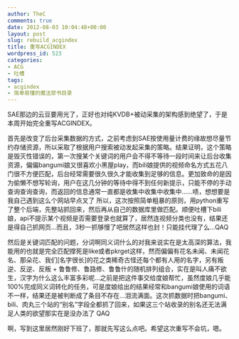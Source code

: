 ```yaml
---
author: TheC
comments: true
date: 2012-08-03 10:04:48+00:00
layout: post
slug: rebuild_acgindex
title: 重写ACGINDEX
wordpress_id: 523
categories:
- ACG
- 吐槽
tags:
- acgindex
- 简单易懂的魔法禁书目录
---
```


SAE那边的云豆要用光了，正好也对纯KVDB+被动采集的架构感到绝望了，于是本周开始完全重写ACGINDEX。

首先是改变了后台采集数据的方式，之前考虑到SAE按使用量计费的缘故想尽量节约存储资源，所以采取了根据用户搜索被动发起采集的策略。结果证明，这个策略是毁灭性错误的，第一次搜某个关键词的用户会不得不等待一段时间来让后台收集资源，偏偏bangumi娘又很喜欢小黑屋play，而bili娘提供的视频命名方式五花八门很不方便匹配，后台经常需要很久很久才能收集到足够的信息。更加致命的是因为偷懒不想写轮询，用户在这几分钟的等待中得不到任何新提示，只能不停的手动查询查询查询，而返回的信息通常一直都是收集中收集中收集中……啧，想想要是我自己遇到这么个网站早点叉了
所以，这次按照简单粗暴的原则，用python重写了整个后端，先整站抓回来，然后再从自己的数据库里做匹配。顺便吐槽下bili娘，api不提示某个视频是否需要登录也就算了，居然连视频分类也没有，结果还是得自己抓网页...而且，3秒一抓够慢了吧居然这样也封！只能挂代理了么...QAQ

然后是关键词匹配的问题，分词啊同义词什么的对我来说实在是太高深的算法，我能用的也就是完全匹配撑死是like或者pkrget这样，然而偏偏有花名未闻、未闻花名、那朵花、我们[名字很长]的花之类稀奇古怪还每个都有人用的名字，另有叛逆、反逆、反叛 + 鲁鲁修、鲁路修、鲁鲁什的随机排列组合，实在是叫人痛不欲生，汉字为什么这么丰富多彩呢...之前是把这件事交给度娘帮忙，虽然度娘几乎能100%完成同义词转化的任务，可是度娘给出的结果经常和bangumi娘使用的词语不一样，结果还是被判断成了条目不存在...泪流满面。这次抓数据时把bangumi、bili、肉丸三个站的“别名”字段全都抓了回来，如果这三个站收录的别名还无法满足人类的欲望那实在是没办法了 QAQ

啊，写到这里居然刚好下班了，那就先写这么点吧。希望这次重写不会坑，嗯。
